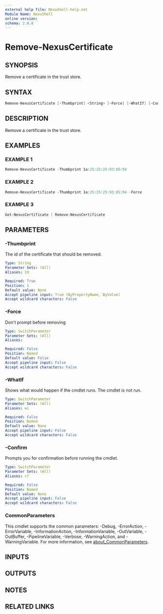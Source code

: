 ```yaml
---
external help file: NexuShell-help.xml
Module Name: NexuShell
online version:
schema: 2.0.0
---
```


# Remove-NexusCertificate

## SYNOPSIS

Remove a certificate in the trust store.

## SYNTAX

```powershell
Remove-NexusCertificate [-Thumbprint] <String> [-Force] [-WhatIf] [-Confirm] [<CommonParameters>]
```

## DESCRIPTION

Remove a certificate in the trust store.

## EXAMPLES

### EXAMPLE 1

```powershell
Remove-NexusCertificate -Thumbprint 1a:25:25:25:93:85:94
```

### EXAMPLE 2

```powershell
Remove-NexusCertificate -Thumbprint 1a:25:25:25:93:85:94 -Force
```

### EXAMPLE 3

```powershell
Get-NexusCertificate | Remove-NexusCertificate
```

## PARAMETERS

### -Thumbprint

The id of the certificate that should be removed.

```yaml
Type: String
Parameter Sets: (All)
Aliases: Id

Required: True
Position: 1
Default value: None
Accept pipeline input: True (ByPropertyName, ByValue)
Accept wildcard characters: False
```

### -Force

Don't prompt before removing

```yaml
Type: SwitchParameter
Parameter Sets: (All)
Aliases:

Required: False
Position: Named
Default value: False
Accept pipeline input: False
Accept wildcard characters: False
```

### -WhatIf

Shows what would happen if the cmdlet runs.
The cmdlet is not run.

```yaml
Type: SwitchParameter
Parameter Sets: (All)
Aliases: wi

Required: False
Position: Named
Default value: None
Accept pipeline input: False
Accept wildcard characters: False
```

### -Confirm

Prompts you for confirmation before running the cmdlet.

```yaml
Type: SwitchParameter
Parameter Sets: (All)
Aliases: cf

Required: False
Position: Named
Default value: None
Accept pipeline input: False
Accept wildcard characters: False
```

### CommonParameters

This cmdlet supports the common parameters: -Debug, -ErrorAction, -ErrorVariable, -InformationAction, -InformationVariable, -OutVariable, -OutBuffer, -PipelineVariable, -Verbose, -WarningAction, and -WarningVariable. For more information, see [about_CommonParameters](http://go.microsoft.com/fwlink/?LinkID=113216).

## INPUTS

## OUTPUTS

## NOTES

## RELATED LINKS
